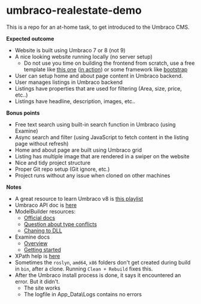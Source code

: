 # umbraco-realestate-demo

This is a repo for an at-home task, to get introduced to the Umbraco CMS.

**Expected outcome**
- Website is built using Umbraco 7 or 8  (not 9)
- A nice looking website running locally (no server setup)
  - Do not use you time on building the  frontend from scratch,
  use a free template like [this one](https://www.free-css.com/free-css-templates/page253/estateagency)
  ([in action](https://www.free-css.com/assets/files/free-css-templates/preview/page253/estateagency/))
  or some framework like [bootstrap](https://getbootstrap.com/)
- User can setup home and about page content in Umbraco backend.
- User manages listings in Umbraco backend
- Listings have properties that are used for filtering (Area, size, price, etc..)
- Listings have headline, description, images, etc..

**Bonus points**
- Free text search using built-in search function in Umbraco (using Examine)
- Async search and filter (using JavaScript to fetch content in the listing page without refresh)
- Home and about page are built using Umbraco grid
- Listing has multiple image that are rendered in a swiper on the website
- Nice and tidy project structure
- Proper Git repo setup (Git ignore, etc.)
- Project runs without any issue when cloned on other machines

**Notes**
- A great resource to learn Umbraco v8 is [this playlist](https://www.youtube.com/playlist?list=PL90L_HquhD-_N2mO8kYzhZL15sh1lyxVK)
- Umbraco API doc is [here](https://our.umbraco.com/apidocs/v8/csharp/api/Umbraco.Core.Models.html)
- ModelBuilder resources:
	- [Official docs](https://our.umbraco.com/Documentation/Reference/Templating/Modelsbuilder/Builder-Modes-v8_5)
	- [Question about type conflicts](https://our.umbraco.com/forum/developers/razor/75519-modelsbuilder-the-type-exists-in-both-webdll-and-temporary)
	- [Chaning to DLL](https://our.umbraco.com/forum/using-umbraco-and-getting-started/102401-change-from-purelive-to-dll)
- Examine docs
	- [Overview](https://our.umbraco.com/documentation/reference/searching/examine/)
	- [Getting started](https://our.umbraco.com/Documentation/Reference/Searching/Examine/Quick-Start/index-v8)
- XPath help is [here](https://our.umbraco.com/documentation/Reference/Querying/UmbracoHelper/#contentatxpathstring-xpath)
- Sometimes the `roslyn`, `amd64`, `x86` folders don't get created during build in `bin`, after a clone. Running `Clean + Rebuild` fixes this.
- After the Umbraco install process is done, it says it encountered an error. But it didn't.
  - The site works
  - The logfile in App_Data\Logs contains no errors